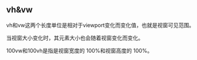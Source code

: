 ## vh&vw

vh和vw这两个长度单位是相对于viewport变化而变化值，也就是视窗可见范围。

当视窗大小变化时，其元素大小也会随着视窗变化而变化。

100vw和100vh是指是视窗宽度的 100%和视窗高度的 100%。